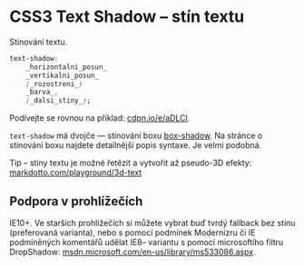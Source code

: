 CSS3 Text Shadow – stín textu
=============================

Stínování textu.

```css
text-shadow:
	_horizontalni_posun_
	_vertikalni_posun_
	(_rozostreni_)
	_barva_,
	(_dalsi_stiny_);
```

Podívejte se rovnou na příklad: [cdpn.io/e/aDLCl](http://cdpn.io/e/aDLCl).

`text-shadow` má dvojče — stínování boxu [box-shadow](css3-box-shadow.md). Na stránce o stínování boxu najdete detailnější popis syntaxe. Je velmi podobná.

Tip – stíny textu je možné řetězit a vytvořit až pseudo-3D efekty: [markdotto.com/playground/3d-text](http://markdotto.com/playground/3d-text/)

Podpora v prohlížečích
----------------------

IE10+. Ve starších prohlížečích si můžete vybrat buď tvrdý fallback bez stínu  (preferovaná varianta), nebo s&nbsp;pomocí podmínek Modernizru či IE podmíněných komentářů udělat IE8– variantu s&nbsp;pomocí microsoftího filtru DropShadow: [msdn.microsoft.com/en-us/library/ms533086.aspx](http://msdn.microsoft.com/en-us/library/ms533086.aspx).
